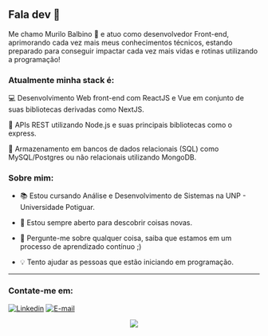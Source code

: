 ## Fala dev 👋

Me chamo Murilo Balbino 🚀 e atuo como desenvolvedor Front-end, aprimorando cada vez mais meus conhecimentos técnicos, estando preparado para conseguir impactar cada vez mais vidas e rotinas utilizando a programação!

### Atualmente minha stack é:

💻 Desenvolvimento Web front-end com ReactJS e Vue em conjunto de suas bibliotecas derivadas como NextJS.

📡 APIs REST utilizando Node.js e suas principais bibliotecas como o express.

💾 Armazenamento em bancos de dados relacionais (SQL) como MySQL/Postgres ou não relacionais utilizando MongoDB.

### Sobre mim:

- 📚 Estou cursando Análise e Desenvolvimento de Sistemas na UNP - Universidade Potiguar.

- 🔭 Estou sempre aberto para descobrir coisas novas.

- 💬 Pergunte-me sobre qualquer coisa, saiba que estamos em um processo de aprendizado contínuo ;)

- 💡 Tento ajudar as pessoas que estão iniciando em programação.

<hr>

### Contate-me em:
[![Linkedin](https://img.shields.io/badge/Linkedin-2867b2?style=for-the-badge&logo=linkedin&logoColor=white)](https://www.linkedin.com/in/murilo-balbino/)
[![E-mail](https://img.shields.io/badge/Email-EA4335?style=for-the-badge&logo=gmail&logoColor=white)](mailto:murilobalcontato@gmail.com)

<div align="center">
  <a href="https://github.com/anuraghazra/github-readme-stats">
    <img align="center" src="https://github-readme-stats.vercel.app/api?username=murilobalbino&show_icons=true&theme=tokyonight&hide_border=true&locale=pt-br&count_private=true" />
  </a>
</div>

